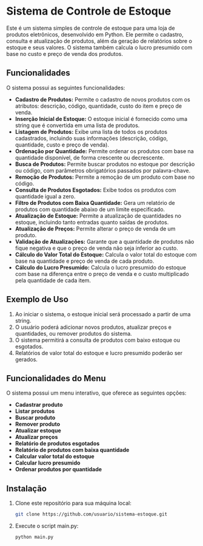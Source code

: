# Sistema de Controle de Estoque

Este é um sistema simples de controle de estoque para uma loja de produtos eletrônicos, desenvolvido em Python. Ele permite o cadastro, consulta e atualização de produtos, além da geração de relatórios sobre o estoque e seus valores. O sistema também calcula o lucro presumido com base no custo e preço de venda dos produtos.

## Funcionalidades

O sistema possui as seguintes funcionalidades:

- **Cadastro de Produtos:** Permite o cadastro de novos produtos com os atributos: descrição, código, quantidade, custo do item e preço de venda.
- **Inserção Inicial de Estoque:** O estoque inicial é fornecido como uma string que é convertida em uma lista de produtos.
- **Listagem de Produtos:** Exibe uma lista de todos os produtos cadastrados, incluindo suas informações (descrição, código, quantidade, custo e preço de venda).
- **Ordenação por Quantidade:** Permite ordenar os produtos com base na quantidade disponível, de forma crescente ou decrescente.
- **Busca de Produtos:** Permite buscar produtos no estoque por descrição ou código, com parâmetros obrigatórios passados por palavra-chave.
- **Remoção de Produtos:** Permite a remoção de um produto com base no código.
- **Consulta de Produtos Esgotados:** Exibe todos os produtos com quantidade igual a zero.
- **Filtro de Produtos com Baixa Quantidade:** Gera um relatório de produtos com quantidade abaixo de um limite especificado.
- **Atualização de Estoque:** Permite a atualização de quantidades no estoque, incluindo tanto entradas quanto saídas de produtos.
- **Atualização de Preços:** Permite alterar o preço de venda de um produto.
- **Validação de Atualizações:** Garante que a quantidade de produtos não fique negativa e que o preço de venda não seja inferior ao custo.
- **Cálculo do Valor Total do Estoque:** Calcula o valor total do estoque com base na quantidade e preço de venda de cada produto.
- **Cálculo do Lucro Presumido:** Calcula o lucro presumido do estoque com base na diferença entre o preço de venda e o custo multiplicado pela quantidade de cada item.


## Exemplo de Uso

1. Ao iniciar o sistema, o estoque inicial será processado a partir de uma string.
2. O usuário poderá adicionar novos produtos, atualizar preços e quantidades, ou remover produtos do sistema.
3. O sistema permitirá a consulta de produtos com baixo estoque ou esgotados.
4. Relatórios de valor total do estoque e lucro presumido poderão ser gerados.

## Funcionalidades do Menu

O sistema possui um menu interativo, que oferece as seguintes opções:

- **Cadastrar produto**
- **Listar produtos**
- **Buscar produto**
- **Remover produto**
- **Atualizar estoque**
- **Atualizar preços**
- **Relatório de produtos esgotados**
- **Relatório de produtos com baixa quantidade**
- **Calcular valor total do estoque**
- **Calcular lucro presumido**
- **Ordenar produtos por quantidade**

## Instalação

1. Clone este repositório para sua máquina local:

   ```bash
   git clone https://github.com/usuario/sistema-estoque.git

2. Execute o script main.py:

   ```bash
   python main.py


